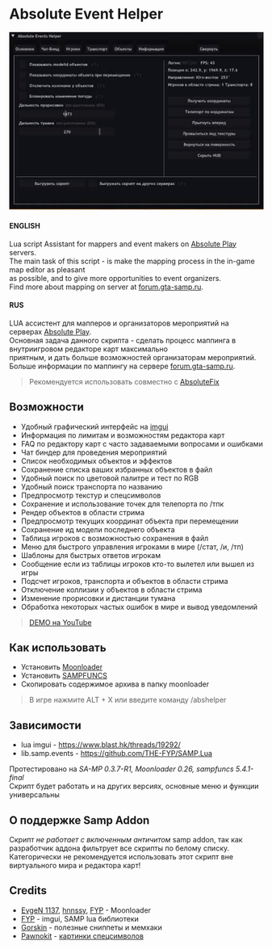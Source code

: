 # Absolute Event Helper

![logo](https://github.com/ins1x/AbsEventHelper/raw/main/moonloader/resource/abseventhelper/demo.gif)

#### ENGLISH
Lua script Assistant for mappers and event makers on [Absolute Play](https://sa-mp.ru/) servers.   
The main task of this script - is make the mapping process in the in-game map editor as pleasant  
as possible, and to give more opportunities to event organizers.  
Find more about mapping on server at [forum.gta-samp.ru](https://forum.gta-samp.ru/index.php?/topic/1016832-%D0%BC%D0%B8%D1%80%D1%8B-%D0%BE%D0%BF%D0%B8%D1%81%D0%B0%D0%BD%D0%B8%D0%B5-%D1%80%D0%B0%D0%B1%D0%BE%D1%82%D1%8B-%D1%80%D0%B5%D0%B4%D0%B0%D0%BA%D1%82%D0%BE%D1%80%D0%B0-%D0%BA%D0%B0%D1%80%D1%82/).  

#### RUS
LUA ассистент для мапперов и организаторов мероприятий на серверах [Absolute Play](https://sa-mp.ru/).  
Основная задача данного скрипта - сделать процесс маппинга в внутриигровом редакторе карт максимально  
приятным, и дать больше возможностей организаторам мероприятий.  
Больше информации по маппингу на сервере [forum.gta-samp.ru](https://forum.gta-samp.ru/index.php?/topic/1016832-%D0%BC%D0%B8%D1%80%D1%8B-%D0%BE%D0%BF%D0%B8%D1%81%D0%B0%D0%BD%D0%B8%D0%B5-%D1%80%D0%B0%D0%B1%D0%BE%D1%82%D1%8B-%D1%80%D0%B5%D0%B4%D0%B0%D0%BA%D1%82%D0%BE%D1%80%D0%B0-%D0%BA%D0%B0%D1%80%D1%82/).   

> Рекомендуется использовать совместно с [AbsoluteFix](https://github.com/ins1x/AbsoluteFix)

## Возможности
- Удобный графический интерфейс на [imgui](https://www.blast.hk/threads/19292/)
- Информация по лимитам и возможностям редактора карт
- FAQ по редактору карт с часто задаваемыми вопросами и ошибками
- Чат биндер для проведения мероприятий
- Список необходимых объектов и эффектов
- Сохранение списка ваших избранных объектов в файл
- Удобный поиск по цветовой палитре и тест по RGB
- Удобный поиск транспорта по названию
- Предпросмотр текстур и спецсимволов
- Сохранение и использование точек для телепорта по /тпк
- Рендер объектов в области стрима
- Предпросмотр текущих координат объекта при перемещении
- Сохранение ид модели последнего объекта
- Таблица игроков с возможностью сохранения в файл
- Меню для быстрого управления игроками в мире (/стат, /и, /тп)
- Шаблоны для быстрых ответов игрокам
- Сообщение если из таблицы игроков кто-то вылетел или вышел из игры
- Подсчет игроков, транспорта и объектов в области стрима
- Отключение коллизии у объектов в области стрима
- Изменение прорисовки и дистанции тумана
- Обработка некоторых частых ошибок в мире и вывод уведомлений

> [DEMO на YouTube](https://youtu.be/LBtIJf_7b6o)

## Как использовать
- Установить [Moonloader](https://www.blast.hk/threads/13305/)  
- Установить [SAMPFUNCS](https://www.blast.hk/threads/17/)
- Скопировать содержимое архива в папку moonloader  

> В игре нажмите ALT + X или введите команду /abshelper

## Зависимости
* lua imgui - https://www.blast.hk/threads/19292/
* lib.samp.events - https://github.com/THE-FYP/SAMP.Lua

Протестировано на *SA-MP 0.3.7-R1, Moonloader 0.26, sampfuncs 5.4.1-final*  
Скрипт будет работать и на других версиях, основные меню и функции универсальны  

## О поддержке Samp Addon 
Скрипт *не работает с включенным античитом* samp addon, так как разработчик аддона фильтрует все скрипты
по белому списку. Категорически не рекомендуется использовать этот скрипт вне виртуального мира 
и редактора карт!  

## Credits 
* [EvgeN 1137](https://www.blast.hk/members/1), [hnnssy](https://www.blast.hk/members/66797), [FYP](https://github.com/THE-FYP) - Moonloader  
* [FYP](https://github.com/THE-FYP) - imgui, SAMP lua библиотеки
* [Gorskin](https://vk.com/gorskinscripts) - полезные сниппеты и мемхаки
* [Pawnokit](https://pawnokit.ru/) - [картинки спецсимволов](https://pawnokit.ru/ru/spec_symbols)
  